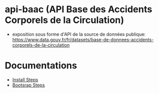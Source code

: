 # api-baac (API Base des Accidents Corporels de la Circulation)
* exposition sous forme d'API de la source de données publique: https://www.data.gouv.fr/fr/datasets/base-de-donnees-accidents-corporels-de-la-circulation

# Documentations
* [Install Steps](./docs/INSTALL.md)
* [Bootsrap Steps](./docs/BOOTSTRAP.md)
